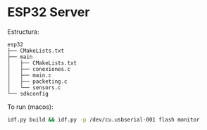 # ESP32 Server

Estructura:

```
esp32
├── CMakeLists.txt
├── main
│   ├── CMakeLists.txt
│   ├── conexiones.c
│   ├── main.c
│   ├── packeting.c
│   └── sensors.c
└── sdkconfig
```

To run (macos):

```bash
idf.py build && idf.py -p /dev/cu.usbserial-001 flash monitor
```
